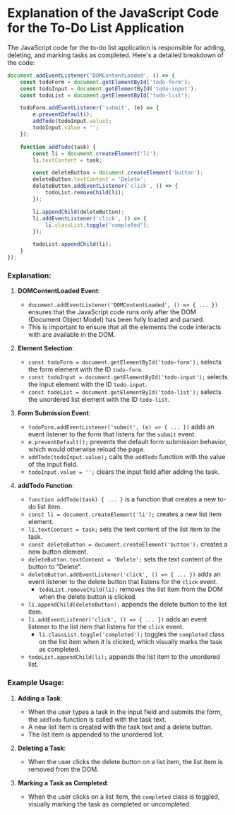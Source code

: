 # Explanation of the JavaScript Code for the To-Do List Application

The JavaScript code for the to-do list application is responsible for adding, deleting, and marking tasks as completed. Here's a detailed breakdown of the code:

```javascript
document.addEventListener('DOMContentLoaded', () => {
    const todoForm = document.getElementById('todo-form');
    const todoInput = document.getElementById('todo-input');
    const todoList = document.getElementById('todo-list');

    todoForm.addEventListener('submit', (e) => {
        e.preventDefault();
        addTodo(todoInput.value);
        todoInput.value = '';
    });

    function addTodo(task) {
        const li = document.createElement('li');
        li.textContent = task;

        const deleteButton = document.createElement('button');
        deleteButton.textContent = 'Delete';
        deleteButton.addEventListener('click', () => {
            todoList.removeChild(li);
        });

        li.appendChild(deleteButton);
        li.addEventListener('click', () => {
            li.classList.toggle('completed');
        });

        todoList.appendChild(li);
    }
});
```

### Explanation:

1. **DOMContentLoaded Event**:
   - `document.addEventListener('DOMContentLoaded', () => { ... })` ensures that the JavaScript code runs only after the DOM (Document Object Model) has been fully loaded and parsed.
   - This is important to ensure that all the elements the code interacts with are available in the DOM.

2. **Element Selection**:
   - `const todoForm = document.getElementById('todo-form');` selects the form element with the ID `todo-form`.
   - `const todoInput = document.getElementById('todo-input');` selects the input element with the ID `todo-input`.
   - `const todoList = document.getElementById('todo-list');` selects the unordered list element with the ID `todo-list`.

3. **Form Submission Event**:
   - `todoForm.addEventListener('submit', (e) => { ... })` adds an event listener to the form that listens for the `submit` event.
   - `e.preventDefault();` prevents the default form submission behavior, which would otherwise reload the page.
   - `addTodo(todoInput.value);` calls the `addTodo` function with the value of the input field.
   - `todoInput.value = '';` clears the input field after adding the task.

4. **addTodo Function**:
   - `function addTodo(task) { ... }` is a function that creates a new to-do list item.
   - `const li = document.createElement('li');` creates a new list item element.
   - `li.textContent = task;` sets the text content of the list item to the task.
   - `const deleteButton = document.createElement('button');` creates a new button element.
   - `deleteButton.textContent = 'Delete';` sets the text content of the button to "Delete".
   - `deleteButton.addEventListener('click', () => { ... })` adds an event listener to the delete button that listens for the `click` event.
     - `todoList.removeChild(li);` removes the list item from the DOM when the delete button is clicked.
   - `li.appendChild(deleteButton);` appends the delete button to the list item.
   - `li.addEventListener('click', () => { ... })` adds an event listener to the list item that listens for the `click` event.
     - `li.classList.toggle('completed');` toggles the `completed` class on the list item when it is clicked, which visually marks the task as completed.
   - `todoList.appendChild(li);` appends the list item to the unordered list.

### Example Usage:

1. **Adding a Task**:
   - When the user types a task in the input field and submits the form, the `addTodo` function is called with the task text.
   - A new list item is created with the task text and a delete button.
   - The list item is appended to the unordered list.

2. **Deleting a Task**:
   - When the user clicks the delete button on a list item, the list item is removed from the DOM.

3. **Marking a Task as Completed**:
   - When the user clicks on a list item, the `completed` class is toggled, visually marking the task as completed or uncompleted.

